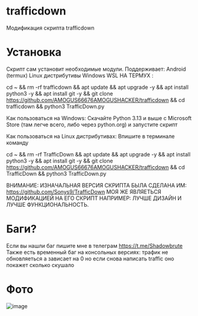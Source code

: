 # trafficdown
Модификация скрипта trafficdown
# Установка 
Скрипт сам установит необходимые модули. Поддерживает:
Android (termux)
Linux дистрибутивы
Windows
WSL
НА ТЕРМУХ :


cd ~ && rm -rf trafficdown && apt update && apt upgrade -y && apt install python3 -y && apt install git -y && git clone https://github.com/AMOGUS66676AMOGUSHACKER/trafficdown && cd trafficdown && python3 TrafficDown.py




Как пользоваться на Windows: Скачайте Python 3.13 и выше с Microsoft Store (там легче всего, либо через python.org) и запустите скрипт



Как пользоваться на Linux дистрибутивах: Впишите в терминале команду 


cd ~ && rm -rf TrafficDown && apt update && apt upgrade -y && apt install python3 -y && apt install git -y && git clone https://github.com/AMOGUS66676AMOGUSHACKER/trafficdown && cd TrafficDown && python3 TrafficDown.py



ВНИМАНИЕ: ИЗНАЧАЛЬНАЯ ВЕРСИЯ СКРИПТА БЫЛА СДЕЛАНА ИМ: https://github.com/Sonys9/TrafficDown МОЯ ЖЕ ЯВЛЯЕТЬСЯ МОДИФИКАЦИЕЙ НА ЕГО СКРИПТ НАПРИМЕР: ЛУЧШЕ ДИЗАЙН И ЛУЧШЕ ФУНКЦИОНАЛЬНОСТЬ.

# Баги?
Если вы нашли баг пишите мне в телеграм https://t.me/Shadowbrute 
Также есть временный баг на консольных версиях: трафик не обновляеться а зависает на 0 но если снова написать traffic оно покажет сколько скушало
# Фото
![image](https://github.com/user-attachments/assets/77fd5682-1dcb-4652-8be0-7e17f72f2b5b)
